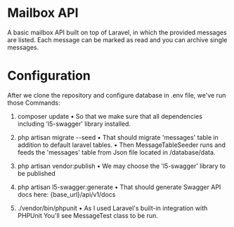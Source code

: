 # Mailbox API

A basic mailbox API built on top of Laravel, in which the provided messages are listed. Each message can be marked as read and you can archive single messages.

# Configuration

After we clone the repository and configure database in .env file, we've run those Commands:

1. composer update
    • So that we make sure that all dependencies including 'l5-swagger' library installed.

2. php artisan migrate --seed
    •	That should migrate 'messages' table in addition to default laravel tables.
    • Then MessageTableSeeder runs and feeds the 'messages' table from Json file located in /database/data.

3. php artisan vendor:publish
    • We may choose the 'l5-swagger' library to be published

4. php artisan l5-swagger:generate
    • That should generate Swagger API docs here: {base_url}/api/v1/docs

5. ./vendor/bin/phpunit
    • As I used Laravel's built-in integration with PHPUnit You'll see MessageTest class to be run.
